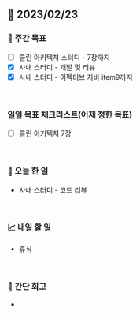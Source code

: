 ## 📅 2023/02/23


### 👏 주간 목표

- [ ] 클린 아키텍쳐 스터디 - 7장까지
- [x] 사내 스터디 - 개발 및 리뷰
- [x] 사내 스터디 - 이펙티브 자바 item9까지

<br/>

### 일일 목표 체크리스트(어제 정한 목표)

- [ ] 클린 아키텍처 7장

<br/>

### 💯 오늘 한 일

- 사내 스터디 - 코드 리뷰

<br/>

### 📈 내일 할 일

- 휴식
  
<br/>

### 🤔 간단 회고

- .
 
